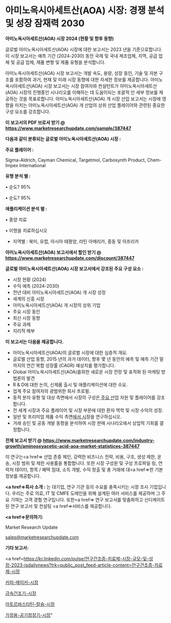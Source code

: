 # 아미노옥시아세트산(AOA) 시장: 경쟁 분석 및 성장 잠재력 2030

<strong>아미노옥시아세트산(AOA) 시장 2024 (현황 및 향후 동향)</strong>

글로벌 아미노옥시아세트산(AOA) 시장에 대한 보고서는 2023 년을 기준으로합니다.이 시장 보고서는 예측 기간 (2024-2030) 동안 국제 및 국내 제조업체, 지역, 공급 업체 및 공급 업체, 제품 변형 및 제품 유형을 분석합니다.

아미노옥시아세트산(AOA) 시장 보고서는 개발 속도, 용량, 성장 동인, 기술 및 자본 구조를 포함하여 과거, 현재 및 미래 시장 동향에 대한 자세한 정보를 제공합니다. 아미노옥시아세트산(AOA) 시장 보고서는 시장 참여자와 컨설턴트가 아미노옥시아세트산(AOA) 시장의 진행중인 시나리오를 이해하는 데 도움이되는 포괄적 인 세부 정보를 제공하는 것을 목표로합니다. 아미노옥시아세트산(AOA) 개 시장 산업 보고서는 시장에 영향을 미치는 아미노옥시아세트산(AOA) 개 산업의 상위 산업 플레이어와 관련된 중요한 구성 요소를 강조합니다.



<strong>이 보고서의 PDF 브로셔 받기 @ <a href=https://www.marketresearchupdate.com/sample/387447>https://www.marketresearchupdate.com/sample/387447</a></strong>



<strong>다음과 같이 분류되는 글로벌 아미노옥시아세트산(AOA) 시장 :</strong>



<strong>주요 플레이어 :</strong>

Sigma-Aldrich, Cayman Chemical, Targetmol, Carbosynth Product, Chem-Impex International



<strong>유형 분석 별 :</strong>

• 순도? 95%

• 순도? 95%



<strong>애플리케이션 분석 별 :</strong>

• 종양 치료

• 이명을 치료하십시오

<ul>
  <li>지역별 : 북미, 유럽, 아시아 태평양, 라틴 아메리카, 중동 및 아프리카</li>
</ul>


<strong>아미노옥시아세트산(AOA) 보고서에서 할인 받기 @ <a href=https://www.marketresearchupdate.com/discount/387447>https://www.marketresearchupdate.com/discount/387447</a></strong>



<strong>글로벌 아미노옥시아세트산(AOA) 시장 보고서에서 강조된 주요 구성 요소 :</strong>
<ul>
  <li>시장 현황 (2024)</li>
  <li>수익 예측 (2024-2030)</li>
  <li>전년 대비 아미노옥시아세트산(AOA) 개 시장 성장</li>
  <li>세계의 신흥 시장</li>
  <li>아미노옥시아세트산(AOA) 개 시장의 상위 기업</li>
  <li>주요 시장 동인</li>
  <li>최신 시장 동향</li>
  <li>주요 과제</li>
  <li>지리적 해부</li>
</ul>


<strong>이 보고서는 다음을 제공합니다.</strong>
<ul>
  <li>아미노옥시아세트산(AOA)의 글로벌 시장에 대한 심층적 개요.</li>
  <li>글로벌 산업 동향, 2015 년의 과거 데이터, 향후 몇 년 동안의 예측 및 예측 기간 말까지의 연간 복합 성장률 (CAGR) 예상치를 평가합니다.</li>
  <li>Global 아미노옥시아세트산(AOA)를위한 새로운 시장 전망 및 표적화 된 마케팅 방법론의 발견</li>
  <li>R &amp; D에 대한 논의, 신제품 출시 및 애플리케이션에 대한 수요.</li>
  <li>업계 주요 참여자의 광범위한 회사 프로필.</li>
  <li>동적 분자 유형 및 대상 측면에서 시장의 구성은<a href=> 주요 산</a>업 자원 및 플레이어를 강조합니다.</li>
  <li>전 세계 시장과 주요 플레이어 및 시장 부문에 대한 환자 역학 및 시장 수익의 성장.</li>
  <li>일반 및 프리미엄 제품 수익 측면<a href=>에서 시</a>장을 연구하십시오.</li>
  <li>거래 승인 및 공동 개발 동향을 분석하여 시장 판매 시나리오에서 상업적 기회를 결정합니다.</li>
</ul>



<strong>전체 보고서 받기 @ <a href=https://www.marketresearchupdate.com/industry-growth/aminooxyacetic-acid-aoa-market-statistices-387447>https://www.marketresearchupdate.com/industry-growth/aminooxyacetic-acid-aoa-market-statistices-387447</a></strong>

이 연구는<a href=> 산업 존중</a> 체인, 강력한 비즈니스 전략, 비용, 구조, 생성 제한, 운송, 시장 범위 및 제한 사용률을 통합합니다. 또한 시장 구성원 및 구성 프로파일 링, 연락처 데이터, 항목 / 혜택 침대, 소득 개발, 수익 창출 및 총 거래에 대<a href=>한 기본 </a>정보를 제공합니다.



<strong><a href=>회사 소</a>개 :</strong>
는 대기업, 연구 기관 등의 수요를 충족시키는 시장 조사 기업입니다. 우리는 주로 의료, IT 및 CMFE 도메인을 위해 설계된 여러 서비스를 제공하며 그 주요 기여는 고객 경험 연구입니다. 또한<a href=> 연구 보</a>고서를 맞춤화하고 신디케이트 된 연구 보고서 및 컨설팅 <a href=>서비스</a>를 제공합니다.



<strong><a href=>문의하기:</a></strong>

Market Research Update

sales@marketresearchupdate.com



<strong>기타 보고서:</strong>

<a href=https://kr.linkedin.com/pulse/안구건조증-치료제-시장-규모-및-성장-2023-isdailynews?trk=public_post_feed-article-content>안구건조증-치료제-시장</a>

<a href=https://www.linkedin.com/pulse/커피-메이커-시장-진입-전략-및-위험-평가2029년-analytics-alchemy-360-analysis/>커피-메이커-시장</a>

<a href=https://www.linkedin.com/pulse/금속건조기-시장-규모-및-성장-2023-consumer-connection-chronicles-24--wezmf/>금속건조기-시장</a>

<a href=https://www.linkedin.com/pulse/아토르바스타틴-칼슘-시장-규모-및-성장-2023-consumer-connection-compendium-ana-geecf/>아토르바스타틴-칼슘-시장</a>

<a href=https://www.linkedin.com/pulse/가정용-공기청정기-시장-경쟁-분석-및-성장-잠재력-2030-trendsetters-talk-360-analysis-fyq0f/>가정용-공기청정기-시장</a>"
